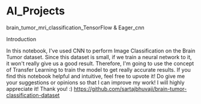 # AI_Projects
brain_tumor_mri_classification_TensorFlow &amp; Eager_cnn

Introduction

In this notebook, I've used CNN to perform Image Classification on the Brain Tumor dataset.
Since this dataset is small, if we train a neural network to it, it won't really give us a good result.
Therefore, I'm going to use the concept of Transfer Learning to train the model to get really accurate results.
If you find this notebook helpful and intuitive, feel free to upvote it! Do give me your suggestions or opinions so that I can improve my work! I will highly appreciate it! Thank you! :)
https://github.com/sartajbhuvaji/brain-tumor-classification-dataset
